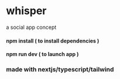 # whisper
 a social app concept

#### npm install ( to install dependencies )

#### npm run dev ( to launch app )

### made with nextjs/typescript/tailwind
